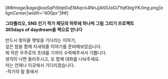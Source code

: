 [##_Image|kage@oaSqP/btqt0uENAqr/s4NnJjAt0UaGi7YqKbtgYK/img.png|alignCenter|width="400px"|_##]

**그라폴리오, SNS 인기 작가 제딧의 하루에 하나씩 그림 그리기 프로젝트  
365days of daydream을 책으로 만나다**

반드시 찾아올 햇빛을 기다리는 이야기,  
깊은 밤을 함께 지새워줄 이야기를 준비해보았습니다.  
제 작은 우주로의 초대를 기꺼이 수락해주셔서 기쁩니다.  
생각이 나면 들러주시고, 또 함께 대화를 나눠주세요.  
저는 언제나 이곳에서 기다리겠습니다.  
-작가의 말 중에서
